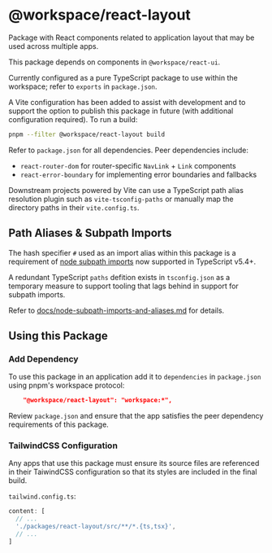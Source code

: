# @workspace/react-layout

Package with React components related to application layout that may be used across multiple apps.

This package depends on components in `@workspace/react-ui`.

Currently configured as a pure TypeScript package to use within the workspace; refer to `exports` in `package.json`.

A Vite configuration has been added to assist with development and to support the option to publish this package in future (with additional configuration required). To run a build: 

```sh
pnpm --filter @workspace/react-layout build
```

Refer to `package.json` for all dependencies. Peer dependencies include:

- `react-router-dom` for router-specific `NavLink` + `Link` components
- `react-error-boundary` for implementing error boundaries and fallbacks

Downstream projects powered by Vite can use a TypeScript path alias resolution plugin such as `vite-tsconfig-paths` or manually map the directory paths in their `vite.config.ts`.

## Path Aliases & Subpath Imports

The hash specifier `#` used as an import alias within this package is a requirement of [node subpath imports](https://nodejs.org/api/packages.html#subpath-imports) now supported in TypeScript v5.4+.

A redundant TypeScript `paths` defition exists in `tsconfig.json` as a temporary measure to support tooling that lags behind in support for subpath imports.

Refer to [docs/node-subpath-imports-and-aliases.md](../../docs/node-subpath-imports-and-aliases.md) for details.

## Using this Package

### Add Dependency

To use this package in an application add it to `dependencies` in `package.json` using pnpm's workspace protocol:

```json
    "@workspace/react-layout": "workspace:*",
```

Review `package.json` and ensure that the app satisfies the peer dependency requirements of this package.

### TailwindCSS Configuration

Any apps that use this package must ensure its source files are referenced in their TaiwindCSS configuration so that its styles are included in the final build.

`tailwind.config.ts`:

```js
content: [
  // ...
  './packages/react-layout/src/**/*.{ts,tsx}',
  // ...
]
```
